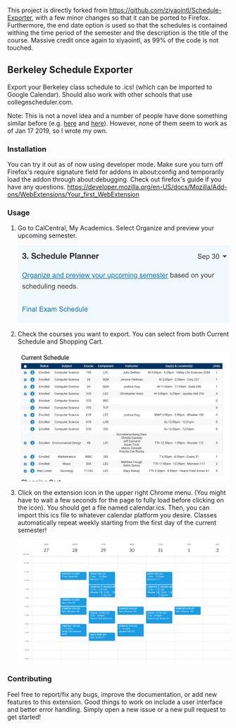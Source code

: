 This project is directly forked from https://github.com/ziyaointl/Schedule-Exporter, with a few minor changes so that it can be ported to Firefox. Furthermore, the end date option is used so that the schedules is contained withing the time period of the semester and the description is the title of the course. Massive credit once again to xiyaointl, as 99% of the code is not touched.

## Berkeley Schedule Exporter

Export your Berkeley class schedule to .ics! (which can be imported to Google Calendar). Should also work with other schools that use collegescheduler.com.

Note: This is not a novel idea and a number of people have done something similar before (e.g. [here](https://github.com/thisiscam/calcentral-schedule-to-ical) and [here](https://github.com/PranayJuneCS/CalScheduler)). However, none of them seem to work as of Jan 17 2019, so I wrote my own.

### Installation

You can try it out as of now using developer mode. Make sure you turn off Firefox's require signature field for addons in about:config and temporarily load the addon through about:debugging. Check out firefox's guide if you have any questions.
https://developer.mozilla.org/en-US/docs/Mozilla/Add-ons/WebExtensions/Your_first_WebExtension

### Usage

1. Go to CalCentral, My Academics. Select Organize and preview your upcoming semester.

   ![docs/usage-1.png](docs/usage-1.png)

2. Check the courses you want to export. You can select from both Current Schedule and Shopping Cart.

      ![docs/usage-2.png](docs/usage-2.png)

3. Click on the extension icon in the upper right Chrome menu. (You might have to wait a few seconds for the page to fully load before clicking on the icon). You should get a file named calendar.ics. Then, you can import this ics file to whatever calendar platform you desire. Classes automatically repeat weekly starting from the first day of the current semester!

      ![docs/usage-3.png](docs/usage-3.png)

### Contributing

Feel free to report/fix any bugs, improve the documentation, or add new features to this extension. Good things to work on include a user interface and better error handling. Simply open a new issue or a new pull request to get started!
